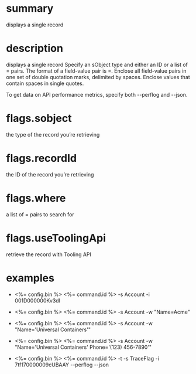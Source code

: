 # summary

displays a single record

# description

displays a single record
Specify an sObject type and either an ID or a list of <fieldName>=<value> pairs.
The format of a field-value pair is <fieldName>=<value>.
Enclose all field-value pairs in one set of double quotation marks, delimited by spaces.
Enclose values that contain spaces in single quotes.

To get data on API performance metrics, specify both --perflog and --json.

# flags.sobject

the type of the record you’re retrieving

# flags.recordId

the ID of the record you’re retrieving

# flags.where

a list of <fieldName>=<value> pairs to search for

# flags.useToolingApi

retrieve the record with Tooling API

# examples

- <%= config.bin %> <%= command.id %> -s Account -i 001D000000Kv3dl

- <%= config.bin %> <%= command.id %> -s Account -w "Name=Acme"

- <%= config.bin %> <%= command.id %> -s Account -w "Name='Universal Containers'"

- <%= config.bin %> <%= command.id %> -s Account -w "Name='Universal Containers' Phone='(123) 456-7890'"

- <%= config.bin %> <%= command.id %> -t -s TraceFlag -i 7tf170000009cUBAAY --perflog --json
